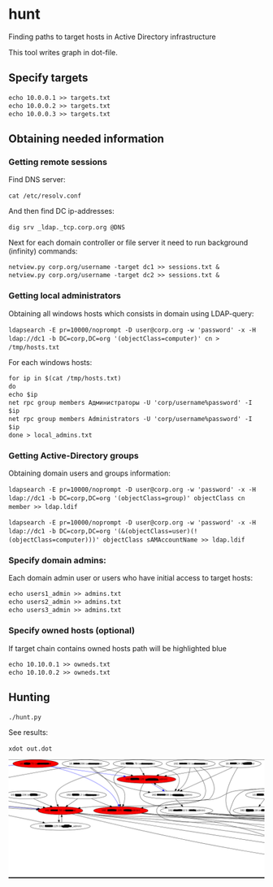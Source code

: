 # hunt
Finding paths to target hosts in Active Directory infrastructure

This tool writes graph in dot-file.

## Specify targets

```
echo 10.0.0.1 >> targets.txt
echo 10.0.0.2 >> targets.txt
echo 10.0.0.3 >> targets.txt
```

## Obtaining needed information

### Getting remote sessions

Find DNS server:

`cat /etc/resolv.conf`

And then find DC ip-addresses:

`dig srv _ldap._tcp.corp.org @DNS`

Next for each domain controller or file server it need to run background (infinity) commands:

```
netview.py corp.org/username -target dc1 >> sessions.txt &
netview.py corp.org/username -target dc2 >> sessions.txt &
```

### Getting local administrators

Obtaining all windows hosts which consists in domain using LDAP-query:

`ldapsearch -E pr=10000/noprompt -D user@corp.org -w 'password' -x -H ldap://dc1 -b DC=corp,DC=org '(objectClass=computer)' cn > /tmp/hosts.txt`

For each windows hosts:

```
for ip in $(cat /tmp/hosts.txt)
do 
echo $ip
net rpc group members Администраторы -U 'corp/username%password' -I $ip
net rpc group members Administrators -U 'corp/username%password' -I $ip
done > local_admins.txt
```

### Getting Active-Directory groups

Obtaining domain users and groups information:

`ldapsearch -E pr=10000/noprompt -D user@corp.org -w 'password' -x -H ldap://dc1 -b DC=corp,DC=org '(objectClass=group)' objectClass cn member >> ldap.ldif`

`ldapsearch -E pr=10000/noprompt -D user@corp.org -w 'password' -x -H ldap://dc1 -b DC=corp,DC=org '(&(objectClass=user)(!(objectClass=computer)))' objectClass sAMAccountName >> ldap.ldif`

### Specify domain admins:

Each domain admin user or users who have initial access to target hosts:
```
echo users1_admin >> admins.txt
echo users2_admin >> admins.txt
echo users3_admin >> admins.txt
```
### Specify owned hosts (optional)

If target chain contains owned hosts path will be highlighted blue

```
echo 10.10.0.1 >> owneds.txt
echo 10.10.0.2 >> owneds.txt
```

## Hunting

`./hunt.py`

See results:

`xdot out.dot`

![demo](img/1.png)
